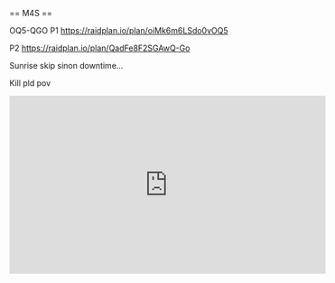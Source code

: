== M4S == 


 OQ5-QGO
P1
https://raidplan.io/plan/oiMk6m6LSdo0vOQ5

P2 
https://raidplan.io/plan/QadFe8F2SGAwQ-Go

Sunrise skip sinon downtime... 

 Kill pld pov 
 <iframe width="560" height="315" src="https://www.youtube.com/embed/FApimzmt5sI?si=c-ecBqRnLJeGFbLD" title="YouTube video player" frameborder="0" allow="accelerometer; autoplay; clipboard-write; encrypted-media; gyroscope; picture-in-picture; web-share" referrerpolicy="strict-origin-when-cross-origin" allowfullscreen></iframe>
